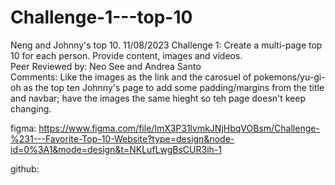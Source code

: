 # Challenge-1---top-10  
Neng and Johnny's top 10. 
11/08/2023 
Challenge 1: Create a multi-page top 10 for each person. Provide content, images and videos.  
Peer Reviewed by: Neo See and Andrea Santo  
Comments: Like the images as the link and the carosuel of pokemons/yu-gi-oh as the top ten  Johnny's page to add some padding/margins from the title and navbar; have the images the same hieght so teh page doesn't keep changing.


figma: https://www.figma.com/file/ImX3P31lvmkJNjHbqVOBsm/Challenge-%231---Favorite-Top-10-Website?type=design&node-id=0%3A1&mode=design&t=NKLufLwgBsCUR3ih-1

github:
